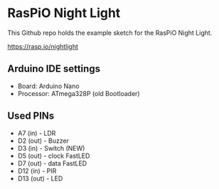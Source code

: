 # RasPiO Night Light

This Github repo holds the example sketch for the RasPiO Night Light.

https://rasp.io/nightlight

## Arduino IDE settings
* Board: Arduino Nano
* Processor: ATmega328P (old Bootloader) 

## Used PINs
* A7 (in) - LDR
* D2 (out) - Buzzer
* D3 (in) - Switch (NEW)
* D5 (out) - clock FastLED
* D7 (out) - data FastLED
* D12 (in) - PIR
* D13 (out) - LED